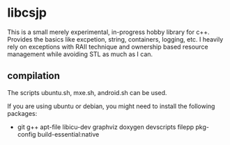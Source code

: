 # libcsjp
This is a small merely experimental, in-progress hobby library for c++.
Provides the basics like excpetion, string, containers, logging, etc.
I heavily rely on exceptions with RAII technique and ownership based resource management while avoiding STL as much as I can.

## compilation

The scripts ubuntu.sh, mxe.sh, android.sh can be used.

If you are using ubuntu or debian, you might need to install the following packages:

 - git g++ apt-file libicu-dev graphviz doxygen devscripts filepp pkg-config build-essential:native

